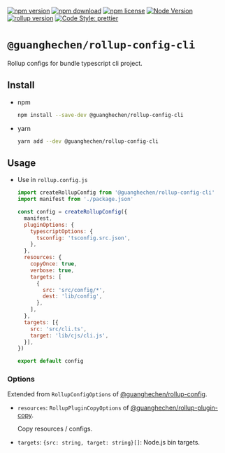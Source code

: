 [![npm version](https://img.shields.io/npm/v/@guanghechen/rollup-config-cli.svg)](https://www.npmjs.com/package/@guanghechen/rollup-config-cli)
[![npm download](https://img.shields.io/npm/dm/@guanghechen/rollup-config-cli.svg)](https://www.npmjs.com/package/@guanghechen/rollup-config-cli)
[![npm license](https://img.shields.io/npm/l/@guanghechen/rollup-config-cli.svg)](https://www.npmjs.com/package/@guanghechen/rollup-config-cli)
[![Node Version](https://img.shields.io/node/v/@guanghechen/rollup-config-cli)](https://github.com/nodejs/node)
[![rollup version](https://img.shields.io/npm/dependency-version/@guanghechen/rollup-config-cli/peer/rollup)](https://github.com/rollup/rollup)
[![Code Style: prettier](https://img.shields.io/badge/code_style-prettier-ff69b4.svg?style=flat-square)](https://github.com/prettier/prettier)

# `@guanghechen/rollup-config-cli`

Rollup configs for bundle typescript cli project.

## Install

* npm

  ```bash
  npm install --save-dev @guanghechen/rollup-config-cli
  ```

* yarn

  ```bash
  yarn add --dev @guanghechen/rollup-config-cli
  ```

## Usage

* Use in `rollup.config.js`

  ```javascript
  import createRollupConfig from '@guanghechen/rollup-config-cli'
  import manifest from './package.json'

  const config = createRollupConfig({
    manifest,
    pluginOptions: {
      typescriptOptions: {
        tsconfig: 'tsconfig.src.json',
      },
    },
    resources: {
      copyOnce: true,
      verbose: true,
      targets: [
        {
          src: 'src/config/*',
          dest: 'lib/config',
        },
      ],
    },
    targets: [{
      src: 'src/cli.ts',
      target: 'lib/cjs/cli.js',
    }],
  })

  export default config
  ```

### Options

Extended from `RollupConfigOptions` of [@guanghechen/rollup-config][].


* `resources`: `RollupPluginCopyOptions` of [@guanghechen/rollup-plugin-copy][].

  Copy resources / configs.

* `targets`: `{src: string, target: string}[]`: Node.js bin targets.


[@guanghechen/rollup-config]: https://github.com/guanghechen/node-scaffolds/packages/rollup-config#options
[@guanghechen/rollup-plugin-copy]: https://github.com/guanghechen/node-scaffolds/packages/rollup-plugin-copy#Configuration

